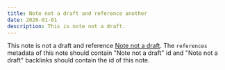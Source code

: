 ```yaml
---
title: Note not a draft and reference another
date: 2020-01-01
description: This is note not a draft.
---
```


This note is not a draft and reference [Note not a draft](/blog/note-not-a-draft). The `references` metadata of this note should contain "Note not a draft" id and "Note not a draft" backlinks should contain the id of this note.
